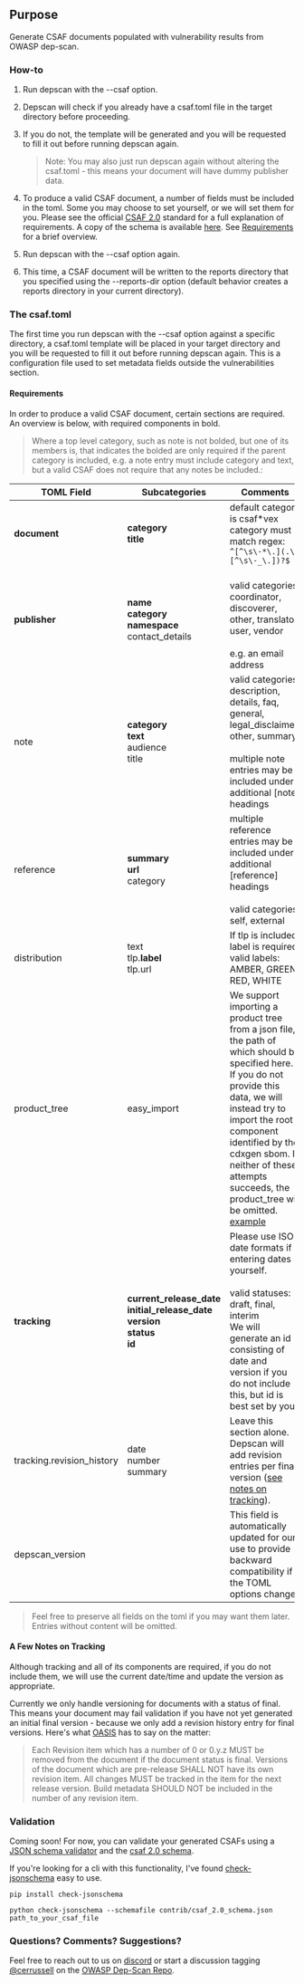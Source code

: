 ## Purpose

Generate CSAF documents populated with vulnerability results from OWASP
dep-scan.

### How-to

1. Run depscan with the --csaf option.


2. Depscan will check if you already have a csaf.toml file in the target
   directory before proceeding.


3. If you do not, the template will be generated and you will be requested
   to fill it out before running depscan again.
   > Note: You may also just run depscan again without altering the csaf.toml -
   > this means your document will have dummy publisher data.
4. To produce a valid CSAF document, a number of fields must be included in
   the toml. Some you may choose to set yourself, or we will set them for you.
   Please see the official
   [CSAF 2.0](https://docs.oasis-open.org/csaf/csaf/v2.0/os/csaf-v2.0-os.html)
   standard for a full explanation of requirements. A copy of the schema is
   available [here](csaf_2.0_schema.json). See
   [Requirements](#requirements) for a brief overview.


5. Run depscan with the --csaf option again.


6. This time, a CSAF document will be written to the reports directory that
   you specified using the --reports-dir option (default behavior creates a
   reports directory in your current directory).

### The csaf.toml

The first time you run depscan with the --csaf option against a specific
directory, a csaf.toml template will be placed in your target directory and you
will be requested to fill it out before running depscan again. This is a
configuration file used to set metadata fields outside the vulnerabilities
section.

#### Requirements

In order to produce a valid CSAF document, certain sections are required. An
overview is below, with required components in bold.

> Where a top level category, such as note is not bolded, but one of its
> members is, that indicates the bolded are only required if the parent category
> is included, e.g. a note entry must include category and text, but a valid
> CSAF does not require that any notes be included.:

| TOML Field                | Subcategories                                                                                   | Comments                                                                                                                                                                                                                                                                                                                                  |
|---------------------------|-------------------------------------------------------------------------------------------------|-------------------------------------------------------------------------------------------------------------------------------------------------------------------------------------------------------------------------------------------------------------------------------------------------------------------------------------------|
| **document**              | **category<br>title**                                                                           | default category is csaf*vex<br>category must match regex: `^[^\s\-*\.](.\*[^\s\-_\.])?$`                                                                                                                                                                                                                                                 |
| **publisher**             | **name**<br>**category**<br>**namespace**<br>contact_details                                    | <br>valid categories: coordinator, discoverer, other, translator, user, vendor<br><br>e.g. an email address                                                                                                                                                                                                                               |
| note                      | **category**<br>**text**<br>audience<br>title                                                   | valid categories: description, details, faq, general, legal_disclaimer, other, summary<br><br>multiple note entries may be included under additional [note] headings                                                                                                                                                                      |
| reference                 | **summary**<br>**url**<br>category                                                              | multiple reference entries may be included under additional [reference] headings<br><br>valid categories: self, external                                                                                                                                                                                                                  |
| distribution              | text<br>tlp.**label**<br>tlp.url                                                                | If tlp is included, label is required<br>valid labels: AMBER, GREEN, RED, WHITE                                                                                                                                                                                                                                                           |
| product_tree              | easy_import                                                                                     | We support importing a product tree from a json file, the path of which should be specified here. If you do not provide this data, we will instead try to import the root component identified by the cdxgen sbom. If neither of these attempts succeeds, the product_tree will be omitted. <br>[example](../test/data/product_tree.json) |
| **tracking**              | **current_release_date**<br/>**initial_release_date**<br/>**version**<br/>**status**<br/>**id** | Please use ISO date formats if entering dates yourself.<br/><br/>valid statuses: draft, final, interim<br/>We will generate an id consisting of date and version if you do not include this, but id is best set by you                                                                                                                    |
| tracking.revision_history | date<br/>number<br/>summary                                                                     | Leave this section alone. Depscan will add revision entries per final version ([see notes on tracking](#a-few-notes-on-tracking)).                                                                                                                                                                                                        |
| depscan_version           |                                                                                                 | This field is automatically updated for our use to provide backward compatibility if the TOML options change                                                                                                                                                                                                                              |

> Feel free to preserve all fields on the toml if you may want them later.
> Entries without content will be omitted.

#### A Few Notes on Tracking

Although tracking and all of its components are required, if you do not
include them, we will use the current date/time and update the version as
appropriate.

Currently we only handle versioning for documents with a status of final.
This means your document may fail validation if you have not yet generated
an initial final version - because we only add a revision history entry
for final versions. Here's
what [OASIS](https://docs.oasis-open.org/csaf/csaf/v2.0/os/csaf-v2.0-os.html#321126-document-property---tracking---revision-history)
has to say on the matter:
> Each Revision item which has a number of 0 or 0.y.z MUST be removed from
> the document if the document status is final. Versions of the document
> which are pre-release SHALL NOT have its own revision item. All changes
> MUST be tracked in the item for the next release version. Build metadata
> SHOULD NOT be included in the number of any revision item.

### Validation

Coming soon! For now, you can validate your generated CSAFs using a [JSON
schema validator](https://www.jsonschemavalidator.net/) and the [csaf 2.0
schema](csaf_2.0_schema.json).

If you're looking for a cli with this functionality, I've found
[check-jsonschema](https://pypi.org/project/check-jsonschema/) easy to use.

`pip install check-jsonschema`

`python check-jsonschema --schemafile contrib/csaf_2.0_schema.json
path_to_your_csaf_file`

### Questions? Comments? Suggestions?

Feel free to reach out to us on [discord](https://discord.gg/DCNxzaeUpd) or
start a discussion tagging
[@cerrussell](https://github.com/cerrussell) on
the [OWASP Dep-Scan Repo](https://github.com/owasp-dep-scan/dep-scan).
